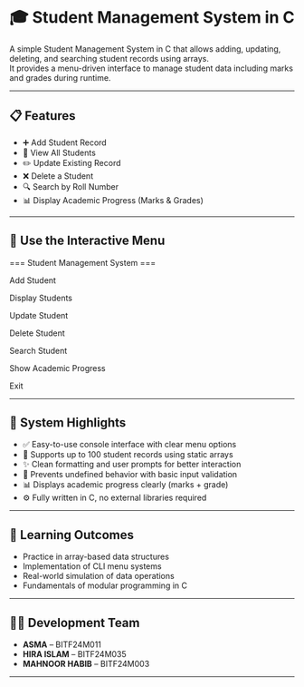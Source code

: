 # 🎓 Student Management System in C

A simple Student Management System in C that allows adding, updating, deleting, and searching student records using arrays.  
It provides a menu-driven interface to manage student data including marks and grades during runtime.

---

## 📋 Features

- ➕ Add Student Record  
- 📄 View All Students  
- ✏️ Update Existing Record  
- ❌ Delete a Student  
- 🔍 Search by Roll Number  
- 📊 Display Academic Progress (Marks & Grades)  

---

## 🚀 Use the Interactive Menu


=== Student Management System ===

Add Student

Display Students

Update Student

Delete Student

Search Student

Show Academic Progress

Exit

---

## 🎯 System Highlights

- ✅ Easy-to-use console interface with clear menu options  
- 🧾 Supports up to 100 student records using static arrays  
- ✨ Clean formatting and user prompts for better interaction  
- 🚫 Prevents undefined behavior with basic input validation  
- 📊 Displays academic progress clearly (marks + grade)  
- ⚙️ Fully written in C, no external libraries required  

---

## 🧠 Learning Outcomes

- Practice in array-based data structures  
- Implementation of CLI menu systems  
- Real-world simulation of data operations  
- Fundamentals of modular programming in C  

---

## 👨‍💻 Development Team

- **ASMA** – BITF24M011  
- **HIRA ISLAM** – BITF24M035  
- **MAHNOOR HABIB** – BITF24M003  

---






